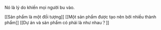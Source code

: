 Nó là lý do khiến mọi người bu vào. 

[[Sản phẩm là một đối tượng]]
[[Một sản phẩm được tạo nên bởi nhiều thành phẩm]]
[[Dự án và sản phẩm có phải là như nhau？]] 